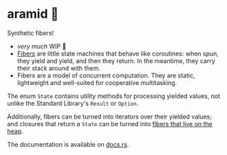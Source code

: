 # aramid 🧵

Synthetic fibers!

- _very much_ WIP 🚧
- [Fibers](<https://en.wikipedia.org/wiki/Fiber_(computer_science)>) are little
  state machines that behave like coroutines: when spun, they yield and yield,
  and then they return. In the meantime, they carry their stack around with
  them.
- Fibers are a model of concurrent computation. They are static, lightweight and
  well-suited for cooperative multitasking.

The enum `State` contains utility methods for processing yielded values, not
unlike the Standard Library's `Result` or `Option`.

Additionally, fibers can be turned into iterators over their yielded values; and
closures that return a `State` can be turned into
[fibers that live on the heap](https://docs.rs/aramid/latest/aramid/struct.HeapJob.html).

The documentation is available on
[docs.rs](https://docs.rs/aramid/latest/aramid/).
